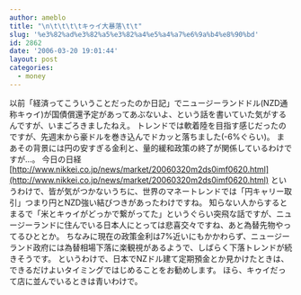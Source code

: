 ```yaml
---
author: ameblo
title: "\n\t\t\t\tキゥイ大暴落\t\t"
slug: '%e3%82%ad%e3%82%a5%e3%82%a4%e5%a4%a7%e6%9a%b4%e8%90%bd'
id: 2862
date: '2006-03-20 19:01:44'
layout: post
categories:
  - money
---
```


以前「経済ってこういうことだったのか日記」でニュージーランドドル(NZD通称キゥイ)が国債償還予定があってあぶないよ、という話を書いていた気がするんですが、いまごろきましたねえ。 トレンドでは軟着陸を目指す感じだったのですが、先週末から豪ドルを巻き込んでドカッと落ちました(-6%ぐらい)。 まあその背景には円の安すぎる金利と、量的緩和政策の終了が関係しているわけですが…。 今日の日経 [http://www.nikkei.co.jp/news/market/20060320m2ds0imf0620.html](http://www.nikkei.co.jp/news/market/20060320m2ds0imf0620.html) というわけで、皆が気がつかないうちに、世界のマネートレンドでは「円キャリー取引」つまり円とNZD強い結びつきがあったわけですね。 知らない人からするとまるで「米とキゥイがどっかで繋がってた」というぐらい突飛な話ですが、ニュージーランドに住んでいる日本人にとっては悲喜交々ですね、あと為替先物やってるひととか。 ちなみに現在の政策金利は7%近いにもかかわらず、ニュージーランド政府には為替相場下落に楽観視があるようで、しばらく下落トレンドが続きそうです。 というわけで、日本でNZドル建て定期預金とか見かけたときは、できるだけよいタイミングではじめることをお勧めします。 ほら、キゥイだって店に並んでいるときは青いわけで。